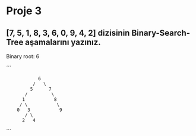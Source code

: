 # Proje 3

## [7, 5, 1, 8, 3, 6, 0, 9, 4, 2] dizisinin Binary-Search-Tree aşamalarını yazınız.

Binary root: 6

´´´

                6
              /   \
             5      7
           /         \
          1           8
         / \           \     
        0   3           9
           / \ 
          2   4
´´´